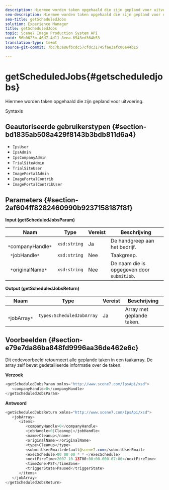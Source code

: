 ```yaml
---
description: Hiermee worden taken opgehaald die zijn gepland voor uitvoering.
seo-description: Hiermee worden taken opgehaald die zijn gepland voor uitvoering.
seo-title: getScheduledJobs
solution: Experience Manager
title: getScheduledJobs
topic: Scene7 Image Production System API
uuid: 56b0623b-46d7-4d11-8eea-6543ed364b53
translation-type: tm+mt
source-git-commit: 7bc7b3a86fbcdc57cfdc31745fae3afc06e44b15

---
```



# getScheduledJobs{#getscheduledjobs}

Hiermee worden taken opgehaald die zijn gepland voor uitvoering.

Syntaxis

## Geautoriseerde gebruikerstypen {#section-bd1835ab508a429f8143b3bdb811d6a4}

* `IpsUser`
* `IpsAdmin`
* `IpsCompanyAdmin`
* `TrialSiteAdmin`
* `TrialSiteUser`
* `ImagePortalAdmin`
* `ImagePortalContrib`
* `ImagePortalContribUser`

## Parameters {#section-2af604ff8282460990b9237158187f8f}

**Input (getScheduledJobsParam)**

| Naam | Type | Vereist | Beschrijving |
|---|---|---|---|
| ` *`companyHandle`*` | `xsd:string` | Ja | De handgreep aan het bedrijf. |
| ` *`jobHandle`*` | `xsd:string` | Nee | Taakgreep. |
| ` *`originalName`*` | `xsd:string` | Nee | De naam die is opgegeven door `submitJob`. |

**Output (getScheduledJobsReturn)**

| Naam | Type | Vereist | Beschrijving |
|---|---|---|---|
| ` *`jobArray`*` | `types:ScheduledJobArray` | Ja | Array met geplande taken. |

## Voorbeelden {#section-e79e7da86ba848fd9996aa36de462e6c}

Dit codevoorbeeld retourneert alle geplande taken in een taakarray. De array zelf bevat gedetailleerde informatie over de taken.

**Verzoek**

```java
<getScheduledJobsParam xmlns="http://www.scene7.com/IpsApi/xsd">
   <companyHandle>0</companyHandle>
</getScheduledJobsParam>
```

**Antwoord**

```java
<getScheduledJobsReturn xmlns="http://www.scene7.com/IpsApi/xsd">
   <jobArray>
      <items>
         <companyHandle>0</companyHandle>
         <jobHandle>0|Cleanup|</jobHandle>
         <name>Cleanup</name>
         <originalName></originalName>
         <type>Cleanup</type>
         <submitUserEmail>default@scene7.com</submitUserEmail>
         <execSchedule>00 00 00 * * </execSchedule>
         <nextFireTime>2007-10-13T00:00:00.000-07:00</nextFireTime>
         <timeZone>PST</timeZone>
         <triggerState>Paused</triggerState>
      </items>
   </jobArray>
</getScheduledJobsReturn>
```

